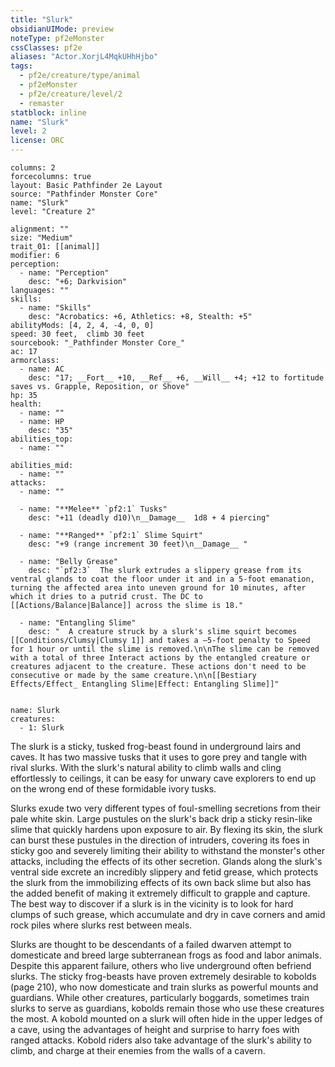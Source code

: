 ```yaml
---
title: "Slurk"
obsidianUIMode: preview
noteType: pf2eMonster
cssClasses: pf2e
aliases: "Actor.XorjL4MqkUHhHjbo" 
tags:
  - pf2e/creature/type/animal
  - pf2eMonster
  - pf2e/creature/level/2
  - remaster
statblock: inline
name: "Slurk"
level: 2
license: ORC
---
```


```statblock
columns: 2
forcecolumns: true
layout: Basic Pathfinder 2e Layout
source: "Pathfinder Monster Core"
name: "Slurk"
level: "Creature 2"

alignment: ""
size: "Medium"
trait_01: [[animal]]
modifier: 6
perception:
  - name: "Perception"
    desc: "+6; Darkvision"
languages: ""
skills:
  - name: "Skills"
    desc: "Acrobatics: +6, Athletics: +8, Stealth: +5"
abilityMods: [4, 2, 4, -4, 0, 0]
speed: 30 feet,  climb 30 feet
sourcebook: "_Pathfinder Monster Core_"
ac: 17
armorclass:
  - name: AC
    desc: "17; __Fort__ +10, __Ref__ +6, __Will__ +4; +12 to fortitude saves vs. Grapple, Reposition, or Shove"
hp: 35
health:
  - name: ""
  - name: HP
    desc: "35"
abilities_top:
  - name: ""

abilities_mid:
  - name: ""
attacks:
  - name: ""

  - name: "**Melee** `pf2:1` Tusks"
    desc: "+11 (deadly d10)\n__Damage__  1d8 + 4 piercing"

  - name: "**Ranged** `pf2:1` Slime Squirt"
    desc: "+9 (range increment 30 feet)\n__Damage__ "

  - name: "Belly Grease"
    desc: "`pf2:3`  The slurk extrudes a slippery grease from its ventral glands to coat the floor under it and in a 5-foot emanation, turning the affected area into uneven ground for 10 minutes, after which it dries to a putrid crust. The DC to [[Actions/Balance|Balance]] across the slime is 18."

  - name: "Entangling Slime"
    desc: "  A creature struck by a slurk's slime squirt becomes [[Conditions/Clumsy|Clumsy 1]] and takes a –5-foot penalty to Speed for 1 hour or until the slime is removed.\n\nThe slime can be removed with a total of three Interact actions by the entangled creature or creatures adjacent to the creature. These actions don't need to be consecutive or made by the same creature.\n\n[[Bestiary Effects/Effect_ Entangling Slime|Effect: Entangling Slime]]"
 
```

```encounter-table
name: Slurk
creatures:
  - 1: Slurk
```



The slurk is a sticky, tusked frog-beast found in underground lairs and caves. It has two massive tusks that it uses to gore prey and tangle with rival slurks. With the slurk's natural ability to climb walls and cling effortlessly to ceilings, it can be easy for unwary cave explorers to end up on the wrong end of these formidable ivory tusks.

Slurks exude two very different types of foul-smelling secretions from their pale white skin. Large pustules on the slurk's back drip a sticky resin-like slime that quickly hardens upon exposure to air. By flexing its skin, the slurk can burst these pustules in the direction of intruders, covering its foes in sticky goo and severely limiting their ability to withstand the monster's other attacks, including the effects of its other secretion. Glands along the slurk's ventral side excrete an incredibly slippery and fetid grease, which protects the slurk from the immobilizing effects of its own back slime but also has the added benefit of making it extremely difficult to grapple and capture. The best way to discover if a slurk is in the vicinity is to look for hard clumps of such grease, which accumulate and dry in cave corners and amid rock piles where slurks rest between meals.

Slurks are thought to be descendants of a failed dwarven attempt to domesticate and breed large subterranean frogs as food and labor animals. Despite this apparent failure, others who live underground often befriend slurks. The sticky frog-beasts have proven extremely desirable to kobolds (page 210), who now domesticate and train slurks as powerful mounts and guardians. While other creatures, particularly boggards, sometimes train slurks to serve as guardians, kobolds remain those who use these creatures the most. A kobold mounted on a slurk will often hide in the upper ledges of a cave, using the advantages of height and surprise to harry foes with ranged attacks. Kobold riders also take advantage of the slurk's ability to climb, and charge at their enemies from the walls of a cavern.
